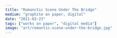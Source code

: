 ```yaml
---
title: "Romanctic Scene Under The Bridge"
medium: "graphite on paper, digital"
date: "2011-03-23"
tags: ["works on paper", "digital media"]
image: "art/romantic-scene-under-the-bridge.jpg"
---
```

